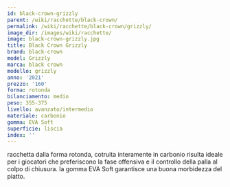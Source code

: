 ```yaml
---
id: black-crown-grizzly
parent: /wiki/racchette/black-crown/
permalink: /wiki/racchette/black-crown/grizzly/
image_dir: /images/wiki/racchette/
image: black-crown-grizzly.jpg
title: Black Crown Grizzly
brand: black-crown
model: Grizzly
marca: black crown
modello: grizzly
anno: '2021'
prezzo: '160'
forma: rotonda
bilanciamento: medio
peso: 355-375
livello: avanzato/intermedio
materiale: carbonio
gomma: EVA Soft
superficie: liscia
index: ''
---
```

racchetta dalla forma rotonda, cotruita interamente in carbonio risulta ideale per i giocatori che preferiscono la fase offensiva e il controllo della palla al colpo di chiusura. la gomma EVA Soft garantisce una buona morbidezza del piatto.  